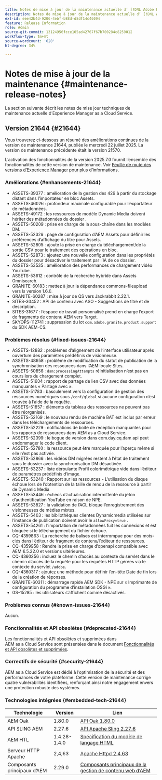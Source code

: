 ```yaml
---
title: Notes de mise à jour de la maintenance actuelle d’ [!DNL Adobe Experience Manager]  as a Cloud Service.
description: Notes de mise à jour de la maintenance actuelle d’ [!DNL Adobe Experience Manager]  as a Cloud Service.
exl-id: eee42b4d-9206-4ebf-b88d-d8df14c46094
feature: Release Information
role: Admin
source-git-commit: 13124956fcce105ad42767f67b700284c8250012
workflow-type: tm+mt
source-wordcount: '620'
ht-degree: 34%

---
```



# Notes de mise à jour de la maintenance {#maintenance-release-notes}

La section suivante décrit les notes de mise jour techniques de maintenance actuelle d’Experience Manager as a Cloud Service.

## Version 21644 {#21644}

Vous trouverez ci-dessous un résumé des améliorations continues de la version de maintenance 21644, publiée le mercredi 22 juillet 2025. La version de maintenance précédente était la version 21570.

L’activation des fonctionnalités de la version 2025.7.0 fournit l’ensemble des fonctionnalités de cette version de maintenance. Voir [Feuille de route des versions d’Experience Manager](https://experienceleague.adobe.com/fr/docs/experience-manager-release-information/aem-release-updates/update-releases-roadmap) pour plus d’informations.

### Améliorations {#enhancements-21644}

* ASSETS-39377 : amélioration de la gestion des 429 à partir du stockage distant dans l’importateur en bloc Assets.
* ASSETS-46026 : profondeur maximale configurable pour l’exportateur de métadonnées.
* ASSETS-49172 : les ressources de modèle Dynamic Media doivent hériter des métadonnées du dossier .
* ASSETS-50209 : prise en charge de la sous-chaîne dans les modèles DM.
* ASSETS-52326 : page de configuration d’AEM Assets pour définir les préférences d’affichage du titre pour Assets.
* ASSETS-52805 : ajoute la prise en charge du téléchargement/de la sortie CSV pour le traitement des opérations en bloc.
* ASSETS-52873 : ajoutez une nouvelle configuration dans les propriétés du dossier pour désactiver le traitement par l’IA de ce dossier.
* ASSETS-53535 : amélioration des performances de chargement vidéo YouTube.
* ASSETS-53612 : contrôle de la recherche hybride dans Assets Omnisearch.
* GRANITE-60183 : mettez à jour la dépendance commons-fileupload vers la version 1.6.0.
* GRANITE-60287 : mise à jour de QS vers Jackrabbit 2.22.1.
* SITES-30452 : API de contenu avec ASO - Suggestions de titre et de description.
* SITES-31677 : l’espace de travail personnalisé prend en charge l’export de fragments de contenu AEM vers Target.
* SKYOPS-112741 : suppression du lot `com.adobe.granite.product.support` du SDK AEM-CS.

### Problèmes résolus {#fixed-issues-21644}

* ASSETS-12882 : problèmes d’alignement de l’interface utilisateur après ouverture des paramètres prédéfinis de visionneuse.
* ASSETS-48958 : problème de modification du statut de publication de la synchronisation des ressources dans l’AEM locale Sites.
* ASSETS-50856 : `dam:processingAttempts` réinitialisation n’est pas en cours lors du chargement complet.
* ASSETS-51604 : rapport de partage de lien CSV avec des données manquantes « Partagé avec ».
* ASSETS-51783 : basculement vers la configuration de gestion des ressources numériques sous `/conf/global` si aucune configuration n’est trouvée à l’aide de la requête.
* ASSETS-51857 : éléments du tableau des ressources ne peuvent pas être réorganisés.
* ASSETS-52169 : le nouveau rendu de machine BAT est inclus par erreur dans les téléchargements de ressources.
* ASSETS-52229 : notifications de boîte de réception manquantes pour les rapports de ressources dans AEM as a Cloud Service.
* ASSETS-52399 : le bogue de version dans com.day.cq.dam.api peut endommager le code client.
* ASSETS-52780 : la ressource peut être marquée pour l’aperçu même si elle n’est pas activée.
* ASSETS-52866 : les vidéos DM migrées restent à l’état de traitement sous le dossier avec la synchronisation DM désactivée.
* ASSETS-53237 : liste déroulante Profil colorimétrique vide dans l’éditeur de paramètres prédéfinis d’image.
* ASSETS-53240 : Rapport sur les ressources - L’utilisation du disque échoue lors de l’obtention de la taille de rendu de la ressource à partir de Dynamic Media.
* ASSETS-53446 : échecs d’actualisation intermittente du jeton d’authentification YouTube en raison de NPE.
* ASSETS-53827 : la validation de l’ACL bloque l’enregistrement des visionneuses de médias mixtes.
* ASSETS-5403 : les bibliothèques clientes Dynamicmedia utilisées sur l’instance de publication doivent avoir le `allowProxy=true` .
* ASSETS-54261 : l’importation de métadonnées fuit les connexions et est bloquée si le téléchargement du fichier échoue.
* CQ-4359863 : La recherche de balises est interrompue pour des mots-clés dans l’éditeur de fragment de contenu/l’éditeur de ressources.
* CQ-4359958 : Rendre la prise en charge d’openapi compatible avec AEM 6.5.22.0 et versions ultérieures.
* CQ-4360256 : incluez le chemin d’accès au contexte du servlet dans le chemin d’accès de la requête pour les requêtes HTTP gérées via le contexte du servlet `/adobe`.
* CQ-4360317 : ajoutez une méthode pour définir l’en-tête Date de fin lors de la création de réponses.
* GRANITE-60311 : démarrage rapide AEM SDK - NPE sur « Imprimante de configuration du programme d’installation OSGi ».
* GS-15285 : les utilisateurs s’affichent comme désactivés.

### Problèmes connus {#known-issues-21644}

Aucun.

### Fonctionnalités et API obsolètes {#deprecated-21644}

Les fonctionnalités et API obsolètes et supprimées dans AEM as a Cloud Service sont présentées dans le document [Fonctionnalités et API obsolètes et supprimées](/help/release-notes/deprecated-removed-features.md).

### Correctifs de sécurité {#security-21644}

AEM as a Cloud Service est dédié à l’optimisation de la sécurité et des performances de votre plateforme. Cette version de maintenance corrige quatre vulnérabilités identifiées, renforçant ainsi notre engagement envers une protection robuste des systèmes.

### Technologies intégrées {#embedded-tech-21644}

| Technologie | Version | Lien |
|---|---|---|
| AEM Oak | 1.80.0 | [API Oak 1.80.0](https://www.javadoc.io/doc/org.apache.jackrabbit/oak-api/1.80.0/index.html) |
| API SLING AEM | 2.27.6 | [API Apache Sling 2.27.6](https://www.javadoc.io/doc/org.apache.sling/org.apache.sling.api/latest/index.html) |
| AEM HTL | 1.4.28-1.4.0 | [Spécification du modèle de langage HTML](https://github.com/adobe/htl-spec) |
| Serveur HTTP Apache | 2,4,63 | [Apache Httpd 2.4.63](https://github.com/apache/httpd/blob/2.4.63/CHANGES) |
| Composants principaux d’AEM | 2.29.0 | [Composants principaux de la gestion de contenu web d’AEM](https://github.com/adobe/aem-core-wcm-components) |

